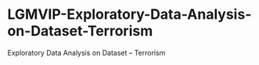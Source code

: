 # LGMVIP-Exploratory-Data-Analysis-on-Dataset-Terrorism
Exploratory Data Analysis on Dataset – Terrorism
